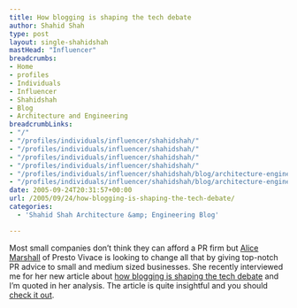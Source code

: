 ```yaml
---
title: How blogging is shaping the tech debate
author: Shahid Shah
type: post
layout: single-shahidshah
mastHead: "Influencer"
breadcrumbs:
- Home
- profiles
- Individuals
- Influencer
- Shahidshah
- Blog
- Architecture and Engineering
breadcrumbLinks:
- "/"
- "/profiles/individuals/influencer/shahidshah/"
- "/profiles/individuals/influencer/shahidshah/"
- "/profiles/individuals/influencer/shahidshah/"
- "/profiles/individuals/influencer/shahidshah/"
- "/profiles/individuals/influencer/shahidshah/blog/architecture-engineering/"
- "/profiles/individuals/influencer/shahidshah/blog/architecture-engineering/"
date: 2005-09-24T20:31:57+00:00
url: /2005/09/24/how-blogging-is-shaping-the-tech-debate/
categories:
  - 'Shahid Shah Architecture &amp; Engineering Blog'

---
```

Most small companies don&#8217;t think they can afford a PR firm but [Alice Marshall][1] of Presto Vivace is looking to change all that by giving top-notch PR advice to small and medium sized businesses. She recently interviewed me for her new article about [how blogging is shaping the tech debate][2] and I&#8217;m quoted in her analysis. The article is quite insightful and you should [check it out][2].

 [1]: http://www.prestovivace.biz/
 [2]: http://www.globalprblogweek.com/2005/09/23/marshall-software-process-blogs/